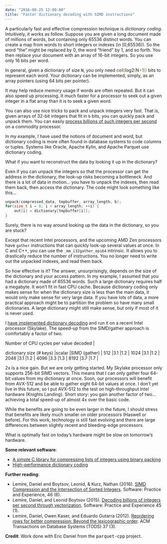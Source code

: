 ```yaml
---
date: "2016-08-25 12:00:00"
title: "Faster dictionary decoding with SIMD instructions"
---
```




A particularly fast and effective compression technique is <em>dictionary coding</em>. Intuitively, it works as follow. Suppose you are given a long document made of millions of words, but containing only 65536 distinct words. You can create a map from words to short integers or indexes (in [0,65536)). So the word &ldquo;the&rdquo; might be replaced by 0, the word &ldquo;friend&rdquo; by 1, and so forth. You then replace your document with an array of 16-bit integers. So you use only 16 bits per word. 

In general, given a dictionary of size <tt>N</tt>, you only need <span style="color:#603000; ">ceil</span><span style="color:#808030; ">(</span>log2<span style="color:#808030; ">(</span>N<span style="color:#808030; ">+</span><span style="color:#008c00; ">1</span><span style="color:#808030; ">)</span><span style="color:#808030; ">)</span> bits to represent each word. Your dictionary can be implemented, simply, as an array pointers (using 64 bits per pointer).

It may help reduce memory usage if words are often repeated. But it can also speed up processing. It much faster for a processor to seek out a given integer in a flat array than it is to seek a given word.

You can also use nice tricks to pack and unpack integers very fast. That is, given arrays of 32-bit integers that fit in `b` bits, you can quickly pack and unpack them. You can easily [process billions of such integers per second](https://github.com/lemire/simdcomp) on a commodity processor. 

In my example, I have used the notions of document and word, but dictionary coding is more often found in database systems to code columns or tuples. Systems like Oracle, Apache Kylin, and Apache Parquet use dictionary coding.

What if you want to reconstruct the data by looking it up in the dictionary?

Even if you can unpack the integers so that the processor can get the address in the dictionary, the look-up risks becoming a bottleneck. And there is a lot of data in motion&hellip; you have to unpack the indexes, then read them back, then access the dictionary. The code might look something like this&hellip;
```C
unpack(compressed_data, tmpbuffer, array_length, b);
for(size_t i = 0; i < array_length; ++i) {
    out[i] = dictionary[tmpbuffer[i]];
}
```


Surely, there is no way around looking up the data in the dictionary, so you are stuck?

Except that recent Intel processors, and the upcoming AMD Zen processors have `gather` instructions that can quickly look-up several values at once. In C and C++, you can use the `_mm_i32gather_epi64` intrinsic. It allows you to drastically reduce the number of instructions. You no longer need to write out the unpacked indexes, and read them back.

So how effective is it? The answer, unsurprisingly, depends on the size of the dictionary and your access pattern. In my example, I assumed that you had a dictionary made of 65536 words. Such a large dictionary requires half a megabyte. It won&rsquo;t fit in fast CPU cache. Because dictionary coding only makes sense for when the dictionary size is less than the main data, it would only make sense for very large data. If you have lots of data, a more practical approach might be to partition the problem so have many small dictionaries. A large dictionary might still make sense, but only if most of it is never used.

I [have implemented dictionary decoding](https://github.com/lemire/dictionary) and run it on a recent Intel processor (Skylake). The speed-up from the SIMD/gather approach is comfortably a factor of two.

<td colspan="3">Number of CPU cycles per value decoded |

dictionary size (# keys) |scalar                   |SIMD (gather)            |
512                      |3.1                      |1.2                      |
1024                     |3.1                      |1.2                      |
2048                     |3.1                      |1.2                      |
4096                     |3.3                      |1.3                      |
8192                     |3.7                      |1.7                      |


2x is a nice gain. But we are only getting started. My Skylake processor only supports 256-bit SIMD vectors. This means that I can only gather four 64-bit values from my dictionary at once. Soon, our processors will benefit from AVX-512 and be able to gather eight 64-bit values at once. I don&rsquo;t yet live in this future, so I put AVX-512 to the test on high-throughput Intel hardware (Knights Landing). Short story: you gain another factor of two&hellip; achieving a total speed-up of almost 4x over the basic code.

While the benefits are going to be even larger in the future, I should stress that benefits are likely much smaller on older processors (Haswell or before). For this work, technology is still fast evolving and there are large differences between slightly recent and bleeding-edge processors.

What is optimally fast on today&rsquo;s hardware might be slow on tomorrow&rsquo;s hardware.

__Some relevant software__: 

- [A simple C library for compressing lists of integers using binary packing](https://github.com/lemire/simdcomp)
- [High-performance dictionary coding](https://github.com/lemire/dictionary)


__Further reading__: 

- Lemire, Daniel and Boytsov, Leonid, &#038; Kurz, Nathan (2016). [SIMD Compression and the Intersection of Sorted Integers](https://arxiv.org/abs/1401.6399). Software: Practice and Experience, 46 (6).
- Lemire, Daniel, and Leonid Boytsov (2015). [Decoding billions of integers per second through vectorization](https://arxiv.org/abs/1209.2137). Software: Practice and Experience 45 (1).
- Lemire, Daniel, Owen Kaser, and Eduardo Gutarra (2012). [Reordering rows for better compression: Beyond the lexicographic order](http://arxiv.org/abs/1207.2189). ACM Transactions on Database Systems (TODS) 37 (3).


__Credit__: Work done with Eric Daniel from the <tt>parquet-cpp</tt> project.

